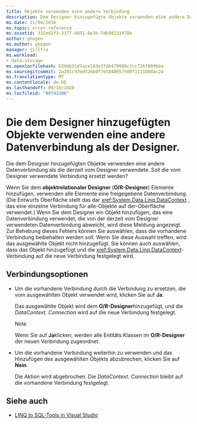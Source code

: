 ```yaml
---
title: Objekte verwenden eine andere Verbindung
description: Dem Designer hinzugefügte Objekte verwenden eine andere Datenverbindung
ms.date: 11/04/2016
ms.topic: error-reference
ms.assetid: 332ed2f3-3377-4d51-8e3b-fdb98231978e
author: ghogen
ms.author: ghogen
manager: jillfra
ms.workload:
- data-storage
ms.openlocfilehash: 6394b31d7ace183e3fdb479988c7cc726f009bba
ms.sourcegitcommit: 2a201c93ed526b0f7e5848657500f1111b08ac2a
ms.translationtype: MT
ms.contentlocale: de-DE
ms.lasthandoff: 09/10/2020
ms.locfileid: "89743296"
---
```

# <a name="the-objects-you-are-adding-to-the-designer-use-a-different-data-connection-than-the-designer"></a>Die dem Designer hinzugefügten Objekte verwenden eine andere Datenverbindung als der Designer.

Die dem Designer hinzugefügten Objekte verwenden eine andere Datenverbindung als die derzeit vom Designer verwendete. Soll die vom Designer verwendete Verbindung ersetzt werden?

Wenn Sie dem **objektrelationaler Designer** (**O/R-Designer**) Elemente hinzufügen, verwenden alle Elemente eine freigegebene Datenverbindung. (Die Entwurfs Oberfläche stellt das dar <xref:System.Data.Linq.DataContext> , das eine einzelne Verbindung für alle-Objekte auf der-Oberfläche verwendet.) Wenn Sie dem Designer ein Objekt hinzufügen, das eine Datenverbindung verwendet, die von der derzeit vom Designer verwendeten Datenverbindung abweicht, wird diese Meldung angezeigt. Zur Behebung dieses Fehlers können Sie auswählen, dass die vorhandene Verbindung beibehalten werden soll. Wenn Sie diese Auswahl treffen, wird das ausgewählte Objekt nicht hinzugefügt. Sie können auch auswählen, dass das Objekt hinzugefügt und die <xref:System.Data.Linq.DataContext>-Verbindung auf die neue Verbindung festgelegt wird.

## <a name="connection-options"></a>Verbindungsoptionen

- Um die vorhandene Verbindung durch die Verbindung zu ersetzen, die vom ausgewählten Objekt verwendet wird, klicken Sie auf **Ja**.

   Das ausgewählte Objekt wird dem **O/R-Designer**hinzugefügt, und die *DataContext. Connection* wird auf die neue Verbindung festgelegt.

   > [!NOTE]
   > Wenn Sie auf **Ja**klicken, werden alle Entitäts Klassen im **O/R-Designer** der neuen Verbindung zugeordnet.

- Um die vorhandene Verbindung weiterhin zu verwenden und das Hinzufügen des ausgewählten Objekts abzubrechen, klicken Sie auf **Nein**.

   Die Aktion wird abgebrochen. Die *DataContext. Connection* bleibt auf die vorhandene Verbindung festgelegt.

## <a name="see-also"></a>Siehe auch

- [LINQ to SQL-Tools in Visual Studio](../data-tools/linq-to-sql-tools-in-visual-studio2.md)
